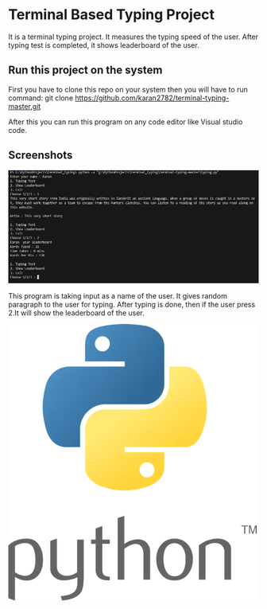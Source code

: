 
# Terminal Based Typing Project

It is a terminal typing project. It measures the typing speed of the user. After typing test is completed, it shows leaderboard of the user.

## Run this project on the system
First you have to clone this repo on your system then you will have to run command:
git clone https://github.com/karan2782/terminal-typing-master.git

After this you can run this program on any code editor like Visual studio code. 

## Screenshots

![App Screenshot](https://github.com/karan2782/terminal-typing-master/blob/main/Screenshot%202024-02-23%20155143.png)

This program is taking input as a name of the user. It gives random paragraph to the user for typing.
After typing is done, then if the user press 2.It will show the leaderboard of the user.

![App Screenshot](https://github.com/karan2782/terminal-typing-master/blob/main/python.webp)

